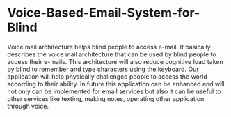 # Voice-Based-Email-System-for-Blind
Voice mail architecture helps blind people to access e-mail. It basically describes the voice mail architecture that can be used by blind people to access their e-mails. This architecture will also reduce cognitive load taken by blind to remember and type characters using the keyboard. Our application will help physically challenged people to access the world according to their ability.
In future this application can be enhanced and will not only can be implemented for email services but also it can be useful to other services like texting, making notes, operating other application through voice.

